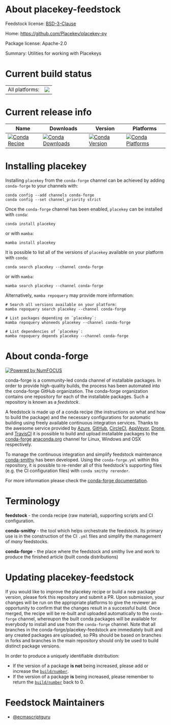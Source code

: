 About placekey-feedstock
========================

Feedstock license: [BSD-3-Clause](https://github.com/conda-forge/placekey-feedstock/blob/main/LICENSE.txt)

Home: https://github.com/Placekey/placekey-py

Package license: Apache-2.0

Summary: Utilities for working with Placekeys

Current build status
====================


<table><tr><td>All platforms:</td>
    <td>
      <a href="https://dev.azure.com/conda-forge/feedstock-builds/_build/latest?definitionId=12490&branchName=main">
        <img src="https://dev.azure.com/conda-forge/feedstock-builds/_apis/build/status/placekey-feedstock?branchName=main">
      </a>
    </td>
  </tr>
</table>

Current release info
====================

| Name | Downloads | Version | Platforms |
| --- | --- | --- | --- |
| [![Conda Recipe](https://img.shields.io/badge/recipe-placekey-green.svg)](https://anaconda.org/conda-forge/placekey) | [![Conda Downloads](https://img.shields.io/conda/dn/conda-forge/placekey.svg)](https://anaconda.org/conda-forge/placekey) | [![Conda Version](https://img.shields.io/conda/vn/conda-forge/placekey.svg)](https://anaconda.org/conda-forge/placekey) | [![Conda Platforms](https://img.shields.io/conda/pn/conda-forge/placekey.svg)](https://anaconda.org/conda-forge/placekey) |

Installing placekey
===================

Installing `placekey` from the `conda-forge` channel can be achieved by adding `conda-forge` to your channels with:

```
conda config --add channels conda-forge
conda config --set channel_priority strict
```

Once the `conda-forge` channel has been enabled, `placekey` can be installed with `conda`:

```
conda install placekey
```

or with `mamba`:

```
mamba install placekey
```

It is possible to list all of the versions of `placekey` available on your platform with `conda`:

```
conda search placekey --channel conda-forge
```

or with `mamba`:

```
mamba search placekey --channel conda-forge
```

Alternatively, `mamba repoquery` may provide more information:

```
# Search all versions available on your platform:
mamba repoquery search placekey --channel conda-forge

# List packages depending on `placekey`:
mamba repoquery whoneeds placekey --channel conda-forge

# List dependencies of `placekey`:
mamba repoquery depends placekey --channel conda-forge
```


About conda-forge
=================

[![Powered by
NumFOCUS](https://img.shields.io/badge/powered%20by-NumFOCUS-orange.svg?style=flat&colorA=E1523D&colorB=007D8A)](https://numfocus.org)

conda-forge is a community-led conda channel of installable packages.
In order to provide high-quality builds, the process has been automated into the
conda-forge GitHub organization. The conda-forge organization contains one repository
for each of the installable packages. Such a repository is known as a *feedstock*.

A feedstock is made up of a conda recipe (the instructions on what and how to build
the package) and the necessary configurations for automatic building using freely
available continuous integration services. Thanks to the awesome service provided by
[Azure](https://azure.microsoft.com/en-us/services/devops/), [GitHub](https://github.com/),
[CircleCI](https://circleci.com/), [AppVeyor](https://www.appveyor.com/),
[Drone](https://cloud.drone.io/welcome), and [TravisCI](https://travis-ci.com/)
it is possible to build and upload installable packages to the
[conda-forge](https://anaconda.org/conda-forge) [anaconda.org](https://anaconda.org/)
channel for Linux, Windows and OSX respectively.

To manage the continuous integration and simplify feedstock maintenance
[conda-smithy](https://github.com/conda-forge/conda-smithy) has been developed.
Using the ``conda-forge.yml`` within this repository, it is possible to re-render all of
this feedstock's supporting files (e.g. the CI configuration files) with ``conda smithy rerender``.

For more information please check the [conda-forge documentation](https://conda-forge.org/docs/).

Terminology
===========

**feedstock** - the conda recipe (raw material), supporting scripts and CI configuration.

**conda-smithy** - the tool which helps orchestrate the feedstock.
                   Its primary use is in the construction of the CI ``.yml`` files
                   and simplify the management of *many* feedstocks.

**conda-forge** - the place where the feedstock and smithy live and work to
                  produce the finished article (built conda distributions)


Updating placekey-feedstock
===========================

If you would like to improve the placekey recipe or build a new
package version, please fork this repository and submit a PR. Upon submission,
your changes will be run on the appropriate platforms to give the reviewer an
opportunity to confirm that the changes result in a successful build. Once
merged, the recipe will be re-built and uploaded automatically to the
`conda-forge` channel, whereupon the built conda packages will be available for
everybody to install and use from the `conda-forge` channel.
Note that all branches in the conda-forge/placekey-feedstock are
immediately built and any created packages are uploaded, so PRs should be based
on branches in forks and branches in the main repository should only be used to
build distinct package versions.

In order to produce a uniquely identifiable distribution:
 * If the version of a package **is not** being increased, please add or increase
   the [``build/number``](https://docs.conda.io/projects/conda-build/en/latest/resources/define-metadata.html#build-number-and-string).
 * If the version of a package **is** being increased, please remember to return
   the [``build/number``](https://docs.conda.io/projects/conda-build/en/latest/resources/define-metadata.html#build-number-and-string)
   back to 0.

Feedstock Maintainers
=====================

* [@ecmascriptguru](https://github.com/ecmascriptguru/)

